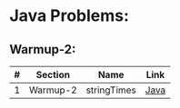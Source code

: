 Java Problems:
===============

Warmup-2:
---------


| # | Section | Name | Link |
|--------|----------|-------------|----------------|
| 1 | Warmup-2 | stringTimes | [Java](Java/002-Warmup-2/001-stringTimes/stringTimes.java) |